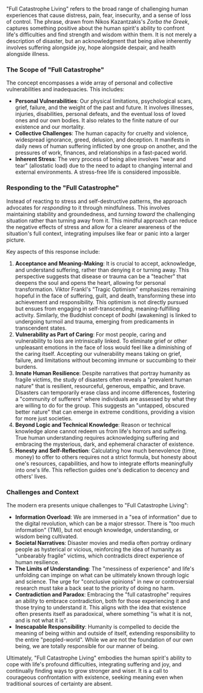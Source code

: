"Full Catastrophe Living" refers to the broad range of challenging human experiences that cause distress, pain, fear, insecurity, and a sense of loss of control. The phrase, drawn from Nikos Kazantzakis's _Zorba the Greek_, captures something positive about the human spirit's ability to confront life's difficulties and find strength and wisdom within them. It is not merely a description of disaster, but an acknowledgment that being alive inherently involves suffering alongside joy, hope alongside despair, and health alongside illness.

### The Scope of "Full Catastrophe"

The concept encompasses a wide array of personal and collective vulnerabilities and inadequacies. This includes:

- **Personal Vulnerabilities**: Our physical limitations, psychological scars, grief, failure, and the weight of the past and future. It involves illnesses, injuries, disabilities, personal defeats, and the eventual loss of loved ones and our own bodies. It also relates to the finite nature of our existence and our mortality.
- **Collective Challenges**: The human capacity for cruelty and violence, widespread ignorance, greed, delusion, and deception. It manifests in daily news of human suffering inflicted by one group on another, and the pressures of work, finances, and relationships in a fast-paced world.
- **Inherent Stress**: The very process of being alive involves "wear and tear" (allostatic load) due to the need to adapt to changing internal and external environments. A stress-free life is considered impossible.

### Responding to the "Full Catastrophe"

Instead of reacting to stress and self-destructive patterns, the approach advocates for _responding_ to it through mindfulness. This involves maintaining stability and groundedness, and _turning toward_ the challenging situation rather than turning away from it. This mindful approach can reduce the negative effects of stress and allow for a clearer awareness of the situation's full context, integrating impulses like fear or panic into a larger picture.

Key aspects of this response include:

1. **Acceptance and Meaning-Making**: It is crucial to accept, acknowledge, and understand suffering, rather than denying it or turning away. This perspective suggests that disease or trauma can be a "teacher" that deepens the soul and opens the heart, allowing for personal transformation. Viktor Frankl's "Tragic Optimism" emphasizes remaining hopeful in the face of suffering, guilt, and death, transforming these into achievement and responsibility. This optimism is not directly pursued but ensues from engaging in self-transcending, meaning-fulfilling activity. Similarly, the Buddhist concept of _bodhi_ (awakening) is linked to undergoing turmoil and trauma, emerging from predicaments in transcendent states.
2. **Vulnerability as Part of Caring**: For most people, caring and vulnerability to loss are intrinsically linked. To eliminate grief or other unpleasant emotions in the face of loss would feel like a diminishing of the caring itself. Accepting our vulnerability means taking on grief, failure, and limitations without becoming immune or succumbing to their burdens.
3. **Innate Human Resilience**: Despite narratives that portray humanity as fragile victims, the study of disasters often reveals a "prevalent human nature" that is resilient, resourceful, generous, empathic, and brave. Disasters can temporarily erase class and income differences, fostering a "community of sufferers" where individuals are assessed by what they are willing to do for the group. This suggests an "untapped, obscured better nature" that can emerge in extreme conditions, providing a vision for more just societies.
4. **Beyond Logic and Technical Knowledge**: Reason or technical knowledge alone cannot redeem us from life's horrors and suffering. True human understanding requires acknowledging suffering and embracing the mysterious, dark, and ephemeral character of existence.
5. **Honesty and Self-Reflection**: Calculating how much benevolence (time, money) to offer to others requires not a strict formula, but honesty about one's resources, capabilities, and how to integrate efforts meaningfully into one's life. This reflection guides one's dedication to decency and others' lives.

### Challenges and Context

The modern era presents unique challenges to "Full Catastrophe Living":

- **Information Overload**: We are immersed in a "sea of information" due to the digital revolution, which can be a major stressor. There is "too much information" (TMI), but not enough knowledge, understanding, or wisdom being cultivated.
- **Societal Narratives**: Disaster movies and media often portray ordinary people as hysterical or vicious, reinforcing the idea of humanity as "unbearably fragile" victims, which contradicts direct experience of human resilience.
- **The Limits of Understanding**: The "messiness of experience" and life's unfolding can impinge on what can be ultimately known through logic and science. The urge for "conclusive opinions" in new or controversial research must take a back seat to the priority of doing no harm.
- **Contradiction and Paradox**: Embracing the "full catastrophe" requires an ability to embrace contradiction, both for those experiencing it and those trying to understand it. This aligns with the idea that existence often presents itself as paradoxical, where something "is what it is not, and is not what it is".
- **Inescapable Responsibility**: Humanity is compelled to decide the meaning of being within and outside of itself, extending responsibility to the entire "peopled-world". While we are not the foundation of our own being, we are totally responsible for our manner of being.

Ultimately, "Full Catastrophe Living" embodies the human spirit's ability to cope with life's profound difficulties, integrating suffering and joy, and continually finding ways to grow stronger and wiser. It is a call to courageous confrontation with existence, seeking meaning even when traditional sources of certainty are absent.